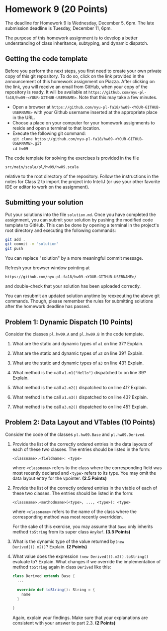# Homework 9 (20 Points)


The deadline for Homework 9 is Wednesday, December 5, 6pm. The late
submission deadline is Tuesday, December 11, 6pm.

The purpose of this homework assignment is to develop a better
understanding of class inheritance, subtyping, and dynamic dispatch.

## Getting the code template

Before you perform the next steps, you first need to create your own
private copy of this git repository. To do so, click on the link
provided in the announcement of this homework assignment on
Piazza. After clicking on the link, you will receive an email from
GitHub, when your copy of the repository is ready. It will be
available at
`https://github.com/nyu-pl-fa18/hw09-<YOUR-GITHUB-USERNAME>`.
Note that this may take a few minutes.

* Open a browser at
  `https://github.com/nyu-pl-fa18/hw09-<YOUR-GITHUB-USERNAME>` with
  your Github username inserted at the appropriate place in the URL.
* Choose a place on your computer for your homework assignments to reside and open a terminal to that location.
* Execute the following git command: <br/>
  ```git clone https://github.com/nyu-pl-fa18/hw09-<YOUR-GITHUB-USERNAME>.git```<br/>
  ```cd hw09```

The code template for solving the exercises is provided in the file

```
src/main/scala/pl/hw09/hw09.scala
```

relative to the root directory of the repository. Follow the
instructions in the notes for Class 2 to import the project into
InteliJ (or use your other favorite IDE or editor to work on the assignment).


## Submitting your solution

Put your solutions into the file `solution.md`. Once you have
completed the assignment, you can submit your solution by pushing the
modified code template to GitHub. This can be done by opening a
terminal in the project's root directory and executing the following
commands:

```bash
git add .
git commit -m "solution"
git push
```

You can replace "solution" by a more meaningful commit message.

Refresh your browser window pointing at
```
https://github.com/nyu-pl-fa18/hw09-<YOUR-GITHUB-USERNAME>/
```
and double-check that your solution has been uploaded correctly.

You can resubmit an updated solution anytime by reexecuting the above
git commands. Though, please remember the rules for submitting
solutions after the homework deadline has passed.


## Problem 1: Dynamic Dispatch (10 Points)

Consider the classes `pl.hw09.A` and `pl.hw09.B` in the code template.

1. What are the static and dynamic types of `a1` on line 37? Explain.

1. What are the static and dynamic types of `a2` on line 39? Explain.

1. What are the static and dynamic types of `a3` on line 43? Explain.

1. What method is the call `a1.m1("Hello")` dispatched to on line 39? Explain.

1. What method is the call `a2.m2()` dispatched to on line 41? Explain.

1. What method is the call `a1.m3()` dispatched to on line 43?
   Explain.
   
1. What method is the call `a3.m2()` dispatched to on line 45? Explain.

## Problem 2: Data Layout and VTables (10 Points)

Consider the code of the classes `pl.hw09.Base` and `pl.hw09.Derived`.

1. Provide the list of the correctly ordered entries in the data
   layouts of each of these two classes. The entries should be listed
   in the form:
   
   ```<classname>.<fieldname>: <type>```
   
   where `<classname>` refers to the class where the corresponding
   field was most recently declared and `<type>` refers to its
   type. You may omit the data layout entry for the vpointer. **(2.5
   Points)**
      
1. Provide the list of the correctly ordered entries in the vtable of
   each of these two classes. The entries should be listed in the
   form:
   
   ```<classname>.<methodname>(<type>, ..., <type>): <type>```

   where `<classname>` refers to the name of the class where the
   corresponding method was most recently overridden.
   
   For the sake of this exercise, you may assume that `Base` only
   inherits method `toString` from its super class `AnyRef`. **(3.5
   Points)**
     
1. What is the dynamic type of the value returned by`(new
   Derived()).m2()`? Explain. **(2 Points)**

1. What value does the expression `(new Derived()).m2().toString()`
   evaluate to? Explain. What changes if we override the
   implementation of method `toString` again in class `Derived` like
   this:
   
   ```scala
   class Derived extends Base {
     ...
     
     override def toString(): String = { 
       name
     }
   
   }
   ```
   
   Again, explain your findings. Make sure that your explanations are
   consistent with your answer to part 2.3.
   **(2 Points)**
